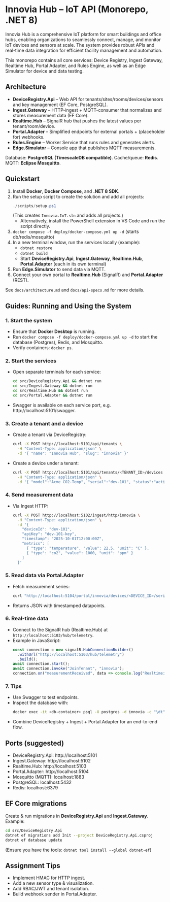 # Innovia Hub – IoT API (Monorepo, .NET 8)

Innovia Hub is a comprehensive IoT platform for smart buildings and office hubs, enabling organizations to seamlessly connect, manage, and monitor IoT devices and sensors at scale. The system provides robust APIs and real-time data integration for efficient facility management and automation.

This monorepo contains all core services: Device Registry, Ingest Gateway, Realtime Hub, Portal Adapter, and Rules Engine, as well as an Edge Simulator for device and data testing.

## Architecture
- **DeviceRegistry.Api** – Web API for tenants/sites/rooms/devices/sensors and key management (EF Core, PostgreSQL).
- **Ingest.Gateway** – HTTP-ingest + MQTT-consumer that normalizes and stores measurement data (EF Core).
- **Realtime.Hub** – SignalR hub that pushes the latest values per tenant/room/device.
- **Portal.Adapter** – Simplified endpoints for external portals + (placeholder for) webhooks.
- **Rules.Engine** – Worker Service that runs rules and generates alerts.
- **Edge.Simulator** – Console app that publishes MQTT measurements.

Database: **PostgreSQL (TimescaleDB compatible)**. Cache/queue: **Redis**. MQTT: **Eclipse Mosquitto**.

## Quickstart
1. Install **Docker**, **Docker Compose**, and **.NET 8 SDK**.
2. Run the setup script to create the solution and add all projects:
   ```powershell
   ./scripts/setup.ps1
   ```
   (This creates `Innovia.IoT.sln` and adds all projects.)
   - Alternatively, install the PowerShell extension in VS Code and run the script directly.
3. `docker compose -f deploy/docker-compose.yml up -d` (starts db/redis/mosquitto)
4. In a new terminal window, run the services locally (example):
   - `dotnet restore`
   - `dotnet build`
   - Start **DeviceRegistry.Api**, **Ingest.Gateway**, **Realtime.Hub**, **Portal.Adapter** (each in its own terminal)
5. Run **Edge.Simulator** to send data via MQTT.
6. Connect your own portal to **Realtime.Hub** (SignalR) and **Portal.Adapter** (REST).

See `docs/architecture.md` and `docs/api-specs.md` for more details.

## Guides: Running and Using the System

### 1. Start the system
- Ensure that **Docker Desktop** is running.
- Run `docker compose -f deploy/docker-compose.yml up -d` to start the database (Postgres), Redis, and Mosquitto.
- Verify containers: `docker ps`.

### 2. Start the services
- Open separate terminals for each service:
  ```bash
  cd src/DeviceRegistry.Api && dotnet run
  cd src/Ingest.Gateway && dotnet run
  cd src/Realtime.Hub && dotnet run
  cd src/Portal.Adapter && dotnet run
  ```
- Swagger is available on each service port, e.g. http://localhost:5101/swagger.

### 3. Create a tenant and a device
- Create a tenant via DeviceRegistry:
  ```bash
  curl -X POST http://localhost:5101/api/tenants \
    -H "Content-Type: application/json" \
    -d '{ "name": "Innovia Hub", "slug": "innovia" }'
  ```
- Create a device under a tenant:
  ```bash
  curl -X POST http://localhost:5101/api/tenants/<TENANT_ID>/devices \
    -H "Content-Type: application/json" \
    -d '{ "model":"Acme CO2-Temp", "serial":"dev-101", "status":"active" }'
  ```

### 4. Send measurement data
- Via Ingest HTTP:
  ```bash
  curl -X POST http://localhost:5102/ingest/http/innovia \
    -H "Content-Type: application/json" \
    -d '{
      "deviceId": "dev-101",
      "apiKey": "dev-101-key",
      "timestamp": "2025-10-01T12:00:00Z",
      "metrics": [
        { "type": "temperature", "value": 22.5, "unit": "C" },
        { "type": "co2", "value": 1000, "unit": "ppm" }
      ]
    }'
  ```

### 5. Read data via Portal.Adapter
- Fetch measurement series:
  ```bash
  curl "http://localhost:5104/portal/innovia/devices/<DEVICE_ID>/series?type=co2&from=2025-09-01T00:00:00Z&to=2025-10-01T23:59:59Z"
  ```
- Returns JSON with timestamped datapoints.

### 6. Real-time data
- Connect to the SignalR hub (Realtime.Hub) at `http://localhost:5103/hub/telemetry`.
- Example in JavaScript:
  ```js
  const connection = new signalR.HubConnectionBuilder()
    .withUrl("http://localhost:5103/hub/telemetry")
    .build();
  await connection.start();
  await connection.invoke("JoinTenant", "innovia");
  connection.on("measurementReceived", data => console.log("Realtime:", data));
  ```

### 7. Tips
- Use Swagger to test endpoints.
- Inspect the database with:
  ```bash
  docker exec -it <db-container> psql -U postgres -d innovia -c "\dt"
  ```
- Combine DeviceRegistry + Ingest + Portal.Adapter for an end-to-end flow.

## Ports (suggested)
- DeviceRegistry.Api: http://localhost:5101
- Ingest.Gateway:    http://localhost:5102
- Realtime.Hub:      http://localhost:5103
- Portal.Adapter:    http://localhost:5104
- Mosquitto (MQTT):  localhost:1883
- PostgreSQL:        localhost:5432
- Redis:             localhost:6379

## EF Core migrations
Create & run migrations in **DeviceRegistry.Api** and **Ingest.Gateway**. Example:
```bash
cd src/DeviceRegistry.Api
dotnet ef migrations add Init --project DeviceRegistry.Api.csproj
dotnet ef database update
```
(Ensure you have the tools: `dotnet tool install --global dotnet-ef`)

## Assignment Tips
- Implement HMAC for HTTP ingest.
- Add a new sensor type & visualization.
- Add RBAC/JWT and tenant isolation.
- Build webhook sender in Portal.Adapter.
